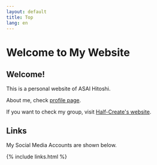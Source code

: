 ```yaml
---
layout: default
title: Top
lang: en
---
```


# Welcome to My Website

## Welcome!

This is a personal website of ASAI Hitoshi.

About me, check [profile page](./about).

If you want to check my group, visit [Half-Create's website](https://half-create.org).

## Links

My Social Media Accounts are shown below.

{% include links.html %}
